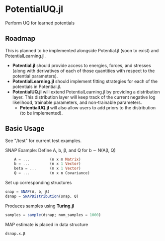 # PotentialUQ.jl
Perform UQ for learned potentials

## Roadmap

This is planned to be implemented alongside Potential.jl (soon to exist) and PotentialLearning.jl.

- **Potential.jl** should provide access to energies, forces, and stresses (along with derivatives of each of those quantities with respect to the potential parameters).
- **PotentialLearning.jl** should implement fitting strategies for each of the potentials in Potential.jl. 
- **PotentialUQ.jl** will extend PotentialLearning.jl by providing a distribution layer. This distribution layer will keep track of the current negative log likelihood, trainable parameters, and non-trainable parameters. 
    - **PotentialUQ.jl** will also allow users to add priors to the distribution (to be implemented). 

## Basic Usage
See "/test" for current test examples.

SNAP Example:
Define A, b, β, and Q for b ∼ N(Aβ, Q) 
```julia
    A = ...         (n x m Matrix)
    b = ...         (n x 1 Vector)
    beta = ...      (m x 1 Vector)
    Q = ...         (n x n Covariance)
```

Set up corresponding structures
```julia
snap = SNAP(A, b, β)
dsnap = SNAPDistribution(snap, Q)
```

Produces samples using **Turing.jl**
```julia
samples = sample(dsnap; num_samples = 1000)
```

MAP estimate is placed in data structure
```julia
dsnap.x.β
```



